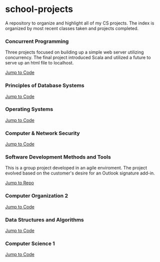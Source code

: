 # school-projects
A repository to organize and highlight all of my CS projects. The index is organized by most recent classes taken and projects completed.

### Concurrent Programming
Three projects focused on building up a simple web server utilizing concurrency. The final project introduced Scala and utilized a future to serve up an html file to localhost.

[Jump to Code](<./Concurrent Programming>)

### Principles of Database Systems

[Jump to Code](<./Principles of Database Systems>)

### Operating Systems

[Jump to Code](<./Operating Systems>)

### Computer & Network Security

[Jump to Code](<./Computer annd Network Security>)

### Software Development Methods and Tools
This is a group project developed in an agile enviroment. The project evolved based on the customer's desire for an Outlook signature add-in.

[Jump to Repo](https://github.com/CS-3250-Team-3-Stooges/OutlookSignatureAddin.git)

### Computer Organization 2

[Jump to Code](<./Computer Organization 2>)

### Data Structures and Algorithms

[Jump to Code](<./Data Structures and Algorithms>)

### Computer Science 1

[Jump to Code](<./Computer Science 1>)
